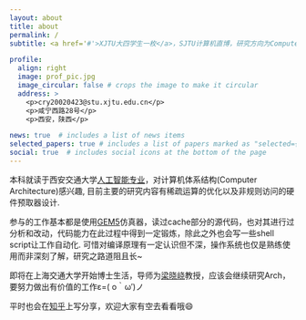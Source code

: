 ```yaml
---
layout: about
title: about
permalink: /
subtitle: <a href='#'>XJTU大四学生一枚</a>，SJTU计算机直博，研究方向为Computer Architecture.

profile:
  align: right
  image: prof_pic.jpg
  image_circular: false # crops the image to make it circular
  address: >
    <p>cry20020423@stu.xjtu.edu.cn</p>
    <p>咸宁西路28号</p>
    <p>西安，陕西</p>

news: true  # includes a list of news items
selected_papers: true # includes a list of papers marked as "selected={true}"
social: true  # includes social icons at the bottom of the page
---
```

本科就读于西安交通大学[人工智能专业](http://www.aiar.xjtu.edu.cn/)，对计算机体系结构(Computer Architecture)感兴趣, 目前主要的研究内容有稀疏运算的优化以及非规则访问的硬件预取器设计.

参与的工作基本都是使用[GEM5](https://www.gem5.org/)仿真器，读过cache部分的源代码，也对其进行过分析和改动，代码能力在此过程中得到一定锻炼，除此之外也会写一些shell script让工作自动化. 可惜对编译原理有一定认识但不深，操作系统也仅是熟练使用而非深刻了解，研究之路道阻且长~

即将在上海交通大学开始博士生活，导师为[梁晓峣](https://www.cs.sjtu.edu.cn/PeopleDetail.aspx?id=89)教授，应该会继续研究Arch，要努力做出有价值的工作ε=( o｀ω′)ノ

平时也会在[知乎](https://www.zhihu.com/people/zi-you-zhi-yi-1-13)上写分享，欢迎大家有空去看看哦😄

<!-- Write your biography here. Tell the world about yourself. Link to your favorite [subreddit](http://reddit.com). You can put a picture in, too. The code is already in, just name your picture `prof_pic.jpg` and put it in the `img/` folder.

Put your address / P.O. box / other info right below your picture. You can also disable any these elements by editing `profile` property of the YAML header of your `_pages/about.md`. Edit `_bibliography/papers.bib` and Jekyll will render your [publications page](/al-folio/publications/) automatically.

Link to your social media connections, too. This theme is set up to use [Font Awesome icons](http://fortawesome.github.io/Font-Awesome/) and [Academicons](https://jpswalsh.github.io/academicons/), like the ones below. Add your Facebook, Twitter, LinkedIn, Google Scholar, or just disable all of them. -->
